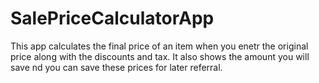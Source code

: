 # SalePriceCalculatorApp

This app calculates the final price of an item when you enetr the original price along with the discounts and tax.
It also shows the amount you will save nd you can save these prices for later referral.
